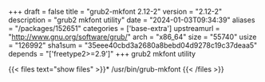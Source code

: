 +++
draft = false
title = "grub2-mkfont 2.12-2"
version = "2.12-2"
description = "grub2 mkfont utility"
date = "2024-01-03T09:34:39"
aliases = "/packages/152651"
categories = ['base-extra']
upstreamurl = "http://www.gnu.org/software/grub/"
arch = "x86_64"
size = "55740"
usize = "126992"
sha1sum = "35eee40cbd3a2680a8bebd04d9278c19c37deaa5"
depends = "['freetype2>=2.9']"
+++
grub2 mkfont utility

{{< files text="show files" >}}* /usr/bin/grub-mkfont
{{< /files >}}